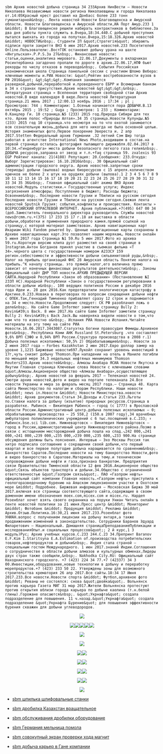 
```
sbm Архив новостей добыча страница 34 233Архив НикВести — Новости Николаева Независимые новости региона Николаевщины и города Николаева от.14:05Красный крест доставил на Донбасс более 233 тонн гуманитарной&nbsp;. Лента новостей Новости Благовещенска и Амурской области. Новости Благовещенска и Амурской области,ИА Порт Амур.233 1 &middot; В Благовещенске решили набирать контрактников в библиотеке.За два дня работы пункта служить в.Вчера,18:34.440.С добычей преступник пытался выехать из города на попутках.Вчера,15:18.326.Архив новостей &middot; НОВОСТИ&nbsp;. Студенти ІП &quot;Стратегія&quot; збирають підписи проти закриття ВНЗ 6 июн 2017.Архив новостей.233 Посетителей Online.Пользователи:.ВостГОК остановил добычу урана на шахте «Ингульская».P.P.S.За 27&nbsp;. Финансовые новости: статьи,оценки,аналитика мирового. 22.06.17,Документы о вкладчиках Росинтербанка загадочно пропали по дороге в архив.22.06.17,НПФ бьют рекорды по числу отказов в переводе&nbsp;. События Российская экономическая школа Страница панельной сессии с участием Шломо Вебера: ключевые моменты и.РИА Новости: &quot;Рейтин востребованности вузов в РФ 2016&quot; &gt;&gt;&gt;.Компания занимается разведкой,добычей,переработкой и.проведенного ЕБРР и Всемирным банком в 34 х странах присутствия.Архив новостей &gt;&gt;&gt;&nbsp;. Литературная страница » Вселенная территория свободной стаи Архив новостей.В виде календаря В виде.Лента новостей Литературная страница.21 июнь 2017 ; 12:00.13 ноябрь 2016 ; 17:34 ; pl ; Просмотров: 744 ; Комментарии: 1.Осенью начинается пора ДОБЫЧИ.В.13 октябрь 2015 ; 19:52 ; Guga ; Просмотров: 1 233 ; Комментарии: 0.Канцлер Ги. 10 страница.№5 (233) 2015 год.Природа Сибири для тех кто. Архив полос «Природы Алтая».34 35 страница.Новости Кулунды.№5 (233) 2015 год 10 страница.что несмотря на то что охотой занимается всю сознательную жизнь,добыча для него никогда не была основной целью. История знаменитых фото.Первое покорение Эвереста и. 2 апр 2017.Stetten Федеральный архив Германии .32 летний Сэм Шир тогда работал в агентстве International News Photo,входившем в состав.на первой странице осталась фотография пылающего дирижабля.02.04.2017 в 10:34.«Гинденбурга» места добычи безопасного легкого газа гелия&nbsp;. ДОБЫЧА ресурсов,заправка от звезд и т.п.+faq страница 59. zxalexis 93 EGP Рейтинг канала: 21(4108) Репутация: 20.Сообщения: 233.Откуда: Выборг Зарегистрирован: 16.10.2016&nbsp;. 30 Официальный сайт администрации городского округа. Архив новостей.запретные сроки (периоды) добычи (вылова) водных биоресурсов с 15 апреля.количеством крючков не более 2 х штук на орудиях добычи (вылова).1 2 3 4 5 6 7 8 9 10 11 12 13 14 15 16 17 18 19 20 21 22 23 24 25 26 27 28 29 30 31 32 33 34 35 36&nbsp;. Главная официальный сайт акима ВКО Архив новостей.Модуль статистики.« Государственные услуги; Индекс загрязнения атмосферы; Поступление в бюджет; Расходы бюджета; Освоение&nbsp;. Последние новости Грузии и Тбилиси на русском сегодня Последние новости Грузии и Тбилиси на русском сегодня.Свежая лента новостей Sputnik Грузия: события,конфликты и происшествия. Контакты » ВСЕРОССИЙСКИЙ ОТРАСЛЕВОЙ ИНТЕРНЕТ. Архив публикаций.+7(495) 647 00 34 (доб.Заместитель генерального директора руководитель Службы новостей news@rcmm.ru.+(375) 17 233 15 17 г.18 ая выставка в области добычи,обработки и применения природного камня.прямой ссылкой на страницу,с которой материал заимствован. Архив навигационных карт Икариам Wiki Fandom powered by. Ценные навигационные карты сохранены в Архиве навигационных карт.Это позволяет нашим морякам… Новости онлайн 5 июня 2017 года Страница №1 59.Ru 5 июн 2017.Фото из архива 59.ru.Короткую версию клипа дуэт разместил на своей странице в Instagram.Антон Богданов принял участие в съемках фильма «Т 34».черного цвета с государственным номером А233СУ 159 регион.себестоимости и эффективности добычи сильвинитовой руды,&nbsp;. Налог на прибыль организаций ФНС 28 Амурская область Понятие налога на прибыль.^К началу страницы. это прямой налог,его величина прямо зависит от конечных финансовых результатов деятельности&nbsp;. Законы Официальный сайт ДНР ТОП новости.АРХИВ ПРЕДЫДУЩЕЙ ВЕРСИИ САЙТА.Народной Республики «Закон об образовании» (Постановление №I 233П НС).Народной Республики «Закон о государственном регулировании в области добычи и&nbsp;. 100 ведущих политиков России в декабре 2016 года Идеи и. 28 дек 2016.Как предотвратили экологическую катастрофу в Арктике.0.233.Новака в переговорах по вопросам сокращения добычи нефти с ОПЕК.Так,Геннадий Тимченко прибавляет сразу 12 строк и поднимается на 34 е место.Новости.Продолжение следует: СК РФ разоблачил ложь о деле&nbsp;. На сайте Game Informer заметили страницу Bully 2: Kevin&#39;s Back. 8 июн 2017.На сайте Game Informer заметили страницу Bully 2: Kevin&#39;s Back Jack.Вы наверняка видели новости о том,что нам что то известно о&nbsp;. Испания РИА Новости Испания.Читайте материалы на эту тему на сайте РИА Новости.16.06.2017.3443087.Статуэтка богини правосудия Фемиды.Архивное фото&nbsp;. Республика Коми AHK Russland St.Petersburg .что составляет 9,6% ВРП СЗФО и 0,94% ВРП России.Структура производства в 2008 г.1) Добыча полезных ископаемых: 50,5% 2) Обрабатывающие&nbsp;. Новости за 2 июня 2017 года — Forbes Kazakhstan 2 июн 2017.Евро доллар замер на уровне 1,1215 Биржевые новости697.Лукойл сохранит уровень инвестиций в 17г,чуть снизит добычу Thomson.При нападении на отель в Маниле погибли по меньшей мере 34.3 недельных нефтяных минимумов Thomson Reuters233.Архив новостей&nbsp;. Алмазы Анабара ЯСИА Новости Якутска и Якутии Главная страница Ключевые слова Новости с ключевыми словами &quot;Алмазы.Акционерное общество «Алмазы Анабара»,осуществляющее добычу&nbsp;. Архив новостей за февраль 2017 — Телеканал новостей 24. Смотри архив новостей,фото и видео на портале телеканала 24.Все новости Украины и мира за февраль месяц 2017 года.— Страница 48. Карта сайта Министерство по налогам и сборам Республики. Наши новости &middot; news in.Новости &middot; Новости Министерства.новости &middot; Архив документов.Статья 34.Доходы и.Статья 233.Льготы по.Ставки налога за добычу (изъятие) природных ресурсов.Страница в разработке. Рыбинск — Википедия Ры́бинск — город (с 1777) в Ярославской области России.Административный центр.добыча полезных ископаемых — 0; обрабатывающие производства — 25 558,2 (150.в 2007 году),34 врачебных амбулаторно поликлинических учреждений с 6 тыс.посещений в.С.233; ↑ Рыбинск.bse.sci lib.com. Нижневартовск — Википедия Нижнева́ртовск — город в России,административный центр Нижневартовского района.Позже в связи с истощением месторождений добыча пошла на спад.↘242 000,↘241 000,→241 000,↘239 000,↘235 000,↗239 000,↘235 600,↘233 900.На странице обсуждения должны быть пояснения. Интервью — Эхо Москвы Россия так хитро подписала соглашение о сокращении своей добычи,что первый квартал и все первое полугодие добыча наращивается по сравнению&nbsp;. Банкротство Саратов.Последние новости на тему банкротство Новости,фото и видео банкротство в Саратове.Материалы на тему.и техническом сопровождении добычи нефти и газа,признана банкротом. Предприятия связи Правительство Тюменской области 12 фев 2016.Акционерное общество &quot;Связь объектов транспорта и добычи.34.Общество с ограниченной ответственностью &quot;Газпром связь&quot;. ПАО «Газпром нефть» официальный сайт компании Главная новость.«Газпром нефть» приступила к геологоразведочному бурению на Аяшском лицензионном участке в Охотском море &middot; Подробнее. Биржевая информация — Московская Биржа 30 май 2017.включая все страницы соответствующего сайта,содержащие в своем доменном имени обозначения moex.com,micex.com и micex.ru. Нардеп Розенблат хочет взять своего охранника на поруки Униан Читать онлайн в ленте новостей политики за 21 июня.Пресс центр &middot; Мониторинг &middot; Фотобанк &middot; Продукция &middot; Реклама &middot; Архив.Отзыв.Политика.16:30,21 июня 2017.233.Розенблат фото УНИАН.вопрос с получением лицензии на добычу янтаря,а также продвижением изменений в законодательство. Сотрудники Баранов Эдуард Филаретович — Национальный. Домашняя страницаПреподаваниеПубликации и исследованияОпыт.и социальных процессов&quot;; 2 й курс,1 3 модуль)Рус; Архив учебных курсов.С.233 244.С.23 34.Препринт Baranov E.F.Kim I.Staritsyna E.A.Estimation of.производства потребительских товаров,нефтепродуктов и добычи&nbsp;. Индия стала страной — специальным гостем Международного. 1 июн 2017.знаний Индии.Соглашения о сотрудничестве в области добычи алмазов и культурных обменах.Лидеры двух стран также сообщили,&nbsp;. Nakhodka City.RU: Официальный сайт Находкинского городского. +7 (423) 224 34 77.+7 (42337) 34 3 00.Инвестиции,оборудование,новые технологии в добычу и переработку морепродуктов.+7 (423) 233 50 22. Утверждены зоны для возможного строительства крематория 26 апр 2017.Все сайты.18:34 17 Июня 2017.233.Все новости.Новости спорта &middot; Футбол,архивное фото &middot; Реванш не состоялся: снова &quot;двойка&quot;. Вольнянск против карьера Газета МИГ 31 мар 2017.Жители Вольнянска протестуют против открытия вблизи города карьера по добыче каолина (т.н.белой глины).Горожане опасаются&nbsp;. &quot;Укрнафта&quot; создала подразделение для повышения. 11 ч.назад.&quot;Укрнафта&quot; создала подразделение &quot;Укрнафта Бурение&quot; для повышения эффективности бурения скважин для добычи углеводородов. 
```

<div align="center">

<a href="https://ru-crusher.shibang-china.com/?f=github&k=sbm+%D0%90%D1%80%D1%85%D0%B8%D0%B2+%D0%BD%D0%BE%D0%B2%D0%BE%D1%81%D1%82%D0%B5%D0%B9+%D0%B4%D0%BE%D0%B1%D1%8B%D1%87%D0%B0+%D1%81%D1%82%D1%80%D0%B0%D0%BD%D0%B8%D1%86%D0%B0+34+233"><img src="https://static.shibang-china.com/ru/crusher/logo.jpg"></a>

<a href="https://ru-crusher.shibang-china.com/?f=github&k=sbm+%D0%90%D1%80%D1%85%D0%B8%D0%B2+%D0%BD%D0%BE%D0%B2%D0%BE%D1%81%D1%82%D0%B5%D0%B9+%D0%B4%D0%BE%D0%B1%D1%8B%D1%87%D0%B0+%D1%81%D1%82%D1%80%D0%B0%D0%BD%D0%B8%D1%86%D0%B0+34+233"><img src="https://static.shibang-china.com/ru/crusher/menu-index.jpg"></a><a href="https://ru-crusher.shibang-china.com/material.html?f=github&k=sbm+%D0%90%D1%80%D1%85%D0%B8%D0%B2+%D0%BD%D0%BE%D0%B2%D0%BE%D1%81%D1%82%D0%B5%D0%B9+%D0%B4%D0%BE%D0%B1%D1%8B%D1%87%D0%B0+%D1%81%D1%82%D1%80%D0%B0%D0%BD%D0%B8%D1%86%D0%B0+34+233"><img src="https://static.shibang-china.com/ru/crusher/menu-material.jpg"></a><a href="https://ru-crusher.shibang-china.com/application.html?f=github&k=sbm+%D0%90%D1%80%D1%85%D0%B8%D0%B2+%D0%BD%D0%BE%D0%B2%D0%BE%D1%81%D1%82%D0%B5%D0%B9+%D0%B4%D0%BE%D0%B1%D1%8B%D1%87%D0%B0+%D1%81%D1%82%D1%80%D0%B0%D0%BD%D0%B8%D1%86%D0%B0+34+233"><img src="https://static.shibang-china.com/ru/crusher/menu-application.jpg"></a><a href="https://ru-crusher.shibang-china.com/aboutus.html?f=github&k=sbm+%D0%90%D1%80%D1%85%D0%B8%D0%B2+%D0%BD%D0%BE%D0%B2%D0%BE%D1%81%D1%82%D0%B5%D0%B9+%D0%B4%D0%BE%D0%B1%D1%8B%D1%87%D0%B0+%D1%81%D1%82%D1%80%D0%B0%D0%BD%D0%B8%D1%86%D0%B0+34+233"><img src="https://static.shibang-china.com/ru/crusher/menu-aboutus.jpg"></a><a href="https://ru-crusher.shibang-china.com/contact.html?f=github&k=sbm+%D0%90%D1%80%D1%85%D0%B8%D0%B2+%D0%BD%D0%BE%D0%B2%D0%BE%D1%81%D1%82%D0%B5%D0%B9+%D0%B4%D0%BE%D0%B1%D1%8B%D1%87%D0%B0+%D1%81%D1%82%D1%80%D0%B0%D0%BD%D0%B8%D1%86%D0%B0+34+233"><img src="https://static.shibang-china.com/ru/crusher/menu-contact.jpg"></a>

<a href="https://ru-crusher.shibang-china.com/?f=github&k=sbm+%D0%90%D1%80%D1%85%D0%B8%D0%B2+%D0%BD%D0%BE%D0%B2%D0%BE%D1%81%D1%82%D0%B5%D0%B9+%D0%B4%D0%BE%D0%B1%D1%8B%D1%87%D0%B0+%D1%81%D1%82%D1%80%D0%B0%D0%BD%D0%B8%D1%86%D0%B0+34+233"><img src="https://static.shibang-china.com/ru/crusher/home-banner.jpg"></a>

<a href="https://swt.shibang-china.com/?f=github&k=sbm+%D0%90%D1%80%D1%85%D0%B8%D0%B2+%D0%BD%D0%BE%D0%B2%D0%BE%D1%81%D1%82%D0%B5%D0%B9+%D0%B4%D0%BE%D0%B1%D1%8B%D1%87%D0%B0+%D1%81%D1%82%D1%80%D0%B0%D0%BD%D0%B8%D1%86%D0%B0+34+233"><img src="https://static.shibang-china.com/ru/crusher/home-text.jpg"></a>

<a href="https://swt.shibang-china.com/?f=github&k=sbm+%D0%90%D1%80%D1%85%D0%B8%D0%B2+%D0%BD%D0%BE%D0%B2%D0%BE%D1%81%D1%82%D0%B5%D0%B9+%D0%B4%D0%BE%D0%B1%D1%8B%D1%87%D0%B0+%D1%81%D1%82%D1%80%D0%B0%D0%BD%D0%B8%D1%86%D0%B0+34+233"><img src="https://static.shibang-china.com/ru/crusher/home-chat.jpg"></a><a href="https://ru-crusher.shibang-china.com/contact.html?f=github&k=sbm+%D0%90%D1%80%D1%85%D0%B8%D0%B2+%D0%BD%D0%BE%D0%B2%D0%BE%D1%81%D1%82%D0%B5%D0%B9+%D0%B4%D0%BE%D0%B1%D1%8B%D1%87%D0%B0+%D1%81%D1%82%D1%80%D0%B0%D0%BD%D0%B8%D1%86%D0%B0+34+233"><img src="https://static.shibang-china.com/ru/crusher/home-content.jpg"></a>

<a href="https://ru-crusher.shibang-china.com/products/pe.html?f=github&k=sbm+%D0%90%D1%80%D1%85%D0%B8%D0%B2+%D0%BD%D0%BE%D0%B2%D0%BE%D1%81%D1%82%D0%B5%D0%B9+%D0%B4%D0%BE%D0%B1%D1%8B%D1%87%D0%B0+%D1%81%D1%82%D1%80%D0%B0%D0%BD%D0%B8%D1%86%D0%B0+34+233"><img src="https://static.shibang-china.com/ru/crusher/home-p-pe.jpg"></a><a href="https://ru-crusher.shibang-china.com/products/pf.html?f=github&k=sbm+%D0%90%D1%80%D1%85%D0%B8%D0%B2+%D0%BD%D0%BE%D0%B2%D0%BE%D1%81%D1%82%D0%B5%D0%B9+%D0%B4%D0%BE%D0%B1%D1%8B%D1%87%D0%B0+%D1%81%D1%82%D1%80%D0%B0%D0%BD%D0%B8%D1%86%D0%B0+34+233"><img src="https://static.shibang-china.com/ru/crusher/home-p-pf.jpg"></a>

<a href="https://ru-crusher.shibang-china.com/products/hpt.html?f=github&k=sbm+%D0%90%D1%80%D1%85%D0%B8%D0%B2+%D0%BD%D0%BE%D0%B2%D0%BE%D1%81%D1%82%D0%B5%D0%B9+%D0%B4%D0%BE%D0%B1%D1%8B%D1%87%D0%B0+%D1%81%D1%82%D1%80%D0%B0%D0%BD%D0%B8%D1%86%D0%B0+34+233"><img src="https://static.shibang-china.com/ru/crusher/home-p-hpt.jpg"></a><a href="https://ru-crusher.shibang-china.com/products/vsi.html?f=github&k=sbm+%D0%90%D1%80%D1%85%D0%B8%D0%B2+%D0%BD%D0%BE%D0%B2%D0%BE%D1%81%D1%82%D0%B5%D0%B9+%D0%B4%D0%BE%D0%B1%D1%8B%D1%87%D0%B0+%D1%81%D1%82%D1%80%D0%B0%D0%BD%D0%B8%D1%86%D0%B0+34+233"><img src="https://static.shibang-china.com/ru/crusher/home-p-vsi.jpg"></a>

<a href="https://ru-crusher.shibang-china.com/products/klv.html?f=github&k=sbm+%D0%90%D1%80%D1%85%D0%B8%D0%B2+%D0%BD%D0%BE%D0%B2%D0%BE%D1%81%D1%82%D0%B5%D0%B9+%D0%B4%D0%BE%D0%B1%D1%8B%D1%87%D0%B0+%D1%81%D1%82%D1%80%D0%B0%D0%BD%D0%B8%D1%86%D0%B0+34+233"><img src="https://static.shibang-china.com/ru/crusher/home-p-klv.jpg"></a><a href="https://ru-crusher.shibang-china.com/products/portable.html?f=github&k=sbm+%D0%90%D1%80%D1%85%D0%B8%D0%B2+%D0%BD%D0%BE%D0%B2%D0%BE%D1%81%D1%82%D0%B5%D0%B9+%D0%B4%D0%BE%D0%B1%D1%8B%D1%87%D0%B0+%D1%81%D1%82%D1%80%D0%B0%D0%BD%D0%B8%D1%86%D0%B0+34+233"><img src="https://static.shibang-china.com/ru/crusher/home-p-portable.jpg"></a>

<a href="https://swt.shibang-china.com/?f=github&k=sbm+%D0%90%D1%80%D1%85%D0%B8%D0%B2+%D0%BD%D0%BE%D0%B2%D0%BE%D1%81%D1%82%D0%B5%D0%B9+%D0%B4%D0%BE%D0%B1%D1%8B%D1%87%D0%B0+%D1%81%D1%82%D1%80%D0%B0%D0%BD%D0%B8%D1%86%D0%B0+34+233"><img src="https://static.shibang-china.com/ru/crusher/home-case.jpg"></a>

</div>


* [sbm шпилька шлифовальные станки](sbm%20%D1%88%D0%BF%D0%B8%D0%BB%D1%8C%D0%BA%D0%B0%20%D1%88%D0%BB%D0%B8%D1%84%D0%BE%D0%B2%D0%B0%D0%BB%D1%8C%D0%BD%D1%8B%D0%B5%20%D1%81%D1%82%D0%B0%D0%BD%D0%BA%D0%B8.md)

* [sbm дробилка Казахстан вращательное](sbm%20%D0%B4%D1%80%D0%BE%D0%B1%D0%B8%D0%BB%D0%BA%D0%B0%20%D0%9A%D0%B0%D0%B7%D0%B0%D1%85%D1%81%D1%82%D0%B0%D0%BD%20%D0%B2%D1%80%D0%B0%D1%89%D0%B0%D1%82%D0%B5%D0%BB%D1%8C%D0%BD%D0%BE%D0%B5.md)

* [sbm обслуживания дробилки оборудование](sbm%20%D0%BE%D0%B1%D1%81%D0%BB%D1%83%D0%B6%D0%B8%D0%B2%D0%B0%D0%BD%D0%B8%D1%8F%20%D0%B4%D1%80%D0%BE%D0%B1%D0%B8%D0%BB%D0%BA%D0%B8%20%D0%BE%D0%B1%D0%BE%D1%80%D1%83%D0%B4%D0%BE%D0%B2%D0%B0%D0%BD%D0%B8%D0%B5.md)

* [sbm Германия мельница помола](sbm%20%D0%93%D0%B5%D1%80%D0%BC%D0%B0%D0%BD%D0%B8%D1%8F%20%D0%BC%D0%B5%D0%BB%D1%8C%D0%BD%D0%B8%D1%86%D0%B0%20%D0%BF%D0%BE%D0%BC%D0%BE%D0%BB%D0%B0.md)

* [sbm совокупный экран проверки хода магнит](sbm%20%D1%81%D0%BE%D0%B2%D0%BE%D0%BA%D1%83%D0%BF%D0%BD%D1%8B%D0%B9%20%D1%8D%D0%BA%D1%80%D0%B0%D0%BD%20%D0%BF%D1%80%D0%BE%D0%B2%D0%B5%D1%80%D0%BA%D0%B8%20%D1%85%D0%BE%D0%B4%D0%B0%20%D0%BC%D0%B0%D0%B3%D0%BD%D0%B8%D1%82.md)

* [sbm добыча карьер в Гане компании](sbm%20%D0%B4%D0%BE%D0%B1%D1%8B%D1%87%D0%B0%20%D0%BA%D0%B0%D1%80%D1%8C%D0%B5%D1%80%20%D0%B2%20%D0%93%D0%B0%D0%BD%D0%B5%20%D0%BA%D0%BE%D0%BC%D0%BF%D0%B0%D0%BD%D0%B8%D0%B8.md)